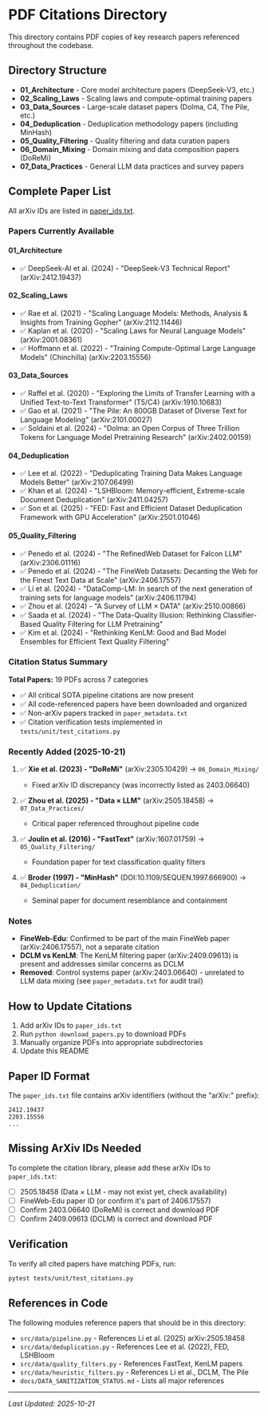 # PDF Citations Directory

This directory contains PDF copies of key research papers referenced throughout the codebase.

## Directory Structure

- **01_Architecture** - Core model architecture papers (DeepSeek-V3, etc.)
- **02_Scaling_Laws** - Scaling laws and compute-optimal training papers
- **03_Data_Sources** - Large-scale dataset papers (Dolma, C4, The Pile, etc.)
- **04_Deduplication** - Deduplication methodology papers (including MinHash)
- **05_Quality_Filtering** - Quality filtering and data curation papers
- **06_Domain_Mixing** - Domain mixing and data composition papers (DoReMi)
- **07_Data_Practices** - General LLM data practices and survey papers

## Complete Paper List

All arXiv IDs are listed in [paper_ids.txt](paper_ids.txt).

### Papers Currently Available

#### 01_Architecture
- ✅ DeepSeek-AI et al. (2024) - "DeepSeek-V3 Technical Report" (arXiv:2412.19437)

#### 02_Scaling_Laws
- ✅ Rae et al. (2021) - "Scaling Language Models: Methods, Analysis & Insights from Training Gopher" (arXiv:2112.11446)
- ✅ Kaplan et al. (2020) - "Scaling Laws for Neural Language Models" (arXiv:2001.08361)
- ✅ Hoffmann et al. (2022) - "Training Compute-Optimal Large Language Models" (Chinchilla) (arXiv:2203.15556)

#### 03_Data_Sources
- ✅ Raffel et al. (2020) - "Exploring the Limits of Transfer Learning with a Unified Text-to-Text Transformer" (T5/C4) (arXiv:1910.10683)
- ✅ Gao et al. (2021) - "The Pile: An 800GB Dataset of Diverse Text for Language Modeling" (arXiv:2101.00027)
- ✅ Soldaini et al. (2024) - "Dolma: an Open Corpus of Three Trillion Tokens for Language Model Pretraining Research" (arXiv:2402.00159)

#### 04_Deduplication
- ✅ Lee et al. (2022) - "Deduplicating Training Data Makes Language Models Better" (arXiv:2107.06499)
- ✅ Khan et al. (2024) - "LSHBloom: Memory-efficient, Extreme-scale Document Deduplication" (arXiv:2411.04257)
- ✅ Son et al. (2025) - "FED: Fast and Efficient Dataset Deduplication Framework with GPU Acceleration" (arXiv:2501.01046)

#### 05_Quality_Filtering
- ✅ Penedo et al. (2024) - "The RefinedWeb Dataset for Falcon LLM" (arXiv:2306.01116)
- ✅ Penedo et al. (2024) - "The FineWeb Datasets: Decanting the Web for the Finest Text Data at Scale" (arXiv:2406.17557)
- ✅ Li et al. (2024) - "DataComp-LM: In search of the next generation of training sets for language models" (arXiv:2406.11794)
- ✅ Zhou et al. (2024) - "A Survey of LLM × DATA" (arXiv:2510.00866)
- ✅ Saada et al. (2024) - "The Data-Quality Illusion: Rethinking Classifier-Based Quality Filtering for LLM Pretraining"
- ✅ Kim et al. (2024) - "Rethinking KenLM: Good and Bad Model Ensembles for Efficient Text Quality Filtering"

### Citation Status Summary

**Total Papers:** 19 PDFs across 7 categories
- ✅ All critical SOTA pipeline citations are now present
- ✅ All code-referenced papers have been downloaded and organized
- ✅ Non-arXiv papers tracked in `paper_metadata.txt`
- ✅ Citation verification tests implemented in `tests/unit/test_citations.py`

### Recently Added (2025-10-21)

1. ✅ **Xie et al. (2023) - "DoReMi"** (arXiv:2305.10429) → `06_Domain_Mixing/`
   - Fixed arXiv ID discrepancy (was incorrectly listed as 2403.06640)

2. ✅ **Zhou et al. (2025) - "Data × LLM"** (arXiv:2505.18458) → `07_Data_Practices/`
   - Critical paper referenced throughout pipeline code

3. ✅ **Joulin et al. (2016) - "FastText"** (arXiv:1607.01759) → `05_Quality_Filtering/`
   - Foundation paper for text classification quality filters

4. ✅ **Broder (1997) - "MinHash"** (DOI:10.1109/SEQUEN.1997.666900) → `04_Deduplication/`
   - Seminal paper for document resemblance and containment

### Notes

- **FineWeb-Edu**: Confirmed to be part of the main FineWeb paper (arXiv:2406.17557), not a separate citation
- **DCLM vs KenLM**: The KenLM filtering paper (arXiv:2409.09613) is present and addresses similar concerns as DCLM
- **Removed**: Control systems paper (arXiv:2403.06640) - unrelated to LLM data mixing (see `paper_metadata.txt` for audit trail)

## How to Update Citations

1. Add arXiv IDs to `paper_ids.txt`
2. Run `python download_papers.py` to download PDFs
3. Manually organize PDFs into appropriate subdirectories
4. Update this README

## Paper ID Format

The `paper_ids.txt` file contains arXiv identifiers (without the "arXiv:" prefix):
```
2412.19437
2203.15556
...
```

## Missing ArXiv IDs Needed

To complete the citation library, please add these arXiv IDs to `paper_ids.txt`:

- [ ] 2505.18458 (Data × LLM - may not exist yet, check availability)
- [ ] FineWeb-Edu paper ID (or confirm it's part of 2406.17557)
- [ ] Confirm 2403.06640 (DoReMi) is correct and download PDF
- [ ] Confirm 2409.09613 (DCLM) is correct and download PDF

## Verification

To verify all cited papers have matching PDFs, run:
```bash
pytest tests/unit/test_citations.py
```

## References in Code

The following modules reference papers that should be in this directory:

- `src/data/pipeline.py` - References Li et al. (2025) arXiv:2505.18458
- `src/data/deduplication.py` - References Lee et al. (2022), FED, LSHBloom
- `src/data/quality_filters.py` - References FastText, KenLM papers
- `src/data/heuristic_filters.py` - References Li et al., DCLM, The Pile
- `docs/DATA_SANITIZATION_STATUS.md` - Lists all major references

---

*Last Updated: 2025-10-21*
